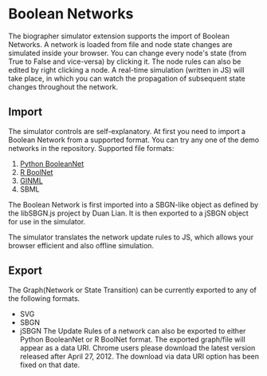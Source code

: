 # Boolean Networks #

The biographer simulator extension supports the import of Boolean Networks. A network is loaded from file and node state changes are simulated inside your browser. You can change every node's state (from True to False and vice-versa) by clicking it. The node rules can also be edited by right clicking a node.
A real-time simulation (written in JS) will take place, in which you can watch the propagation of subsequent state changes throughout the network.

## Import ##

The simulator controls are self-explanatory.
At first you need to import a Boolean Network from a supported format.
You can try any one of the demo networks in the repository.
Supported file formats:
  1. [Python BooleanNet](http://code.google.com/p/booleannet/)
  1. [R BoolNet ](http://cran.r-project.org/web/packages/BoolNet/index.html)
  1. [GINML ](http://gin.univ-mrs.fr/GINsim/ginml.html)
  1. SBML

The Boolean Network is first imported into a SBGN-like object as defined by the libSBGN.js project by Duan Lian. It is then exported to a jSBGN object for use in the simulator.

The simulator translates the network update rules to JS, which allows your browser efficient and also offline simulation.

## Export ##
The Graph(Network or State Transition) can be currently exported to any of the following formats.
  * SVG
  * SBGN
  * jSBGN
The Update Rules of a network can also be exported to either Python BooleanNet or R BoolNet format.
The exported graph/file will appear as a data URI. Chrome users please download the latest version released after April 27, 2012. The download via data URI option has been fixed on that date.